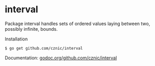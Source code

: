 # interval
Package interval handles sets of ordered values laying between two, possibly infinite, bounds.

Installation

    $ go get github.com/cznic/interval

Documentation: [godoc.org/github.com/cznic/interval](http://godoc.org/github.com/cznic/interval)
